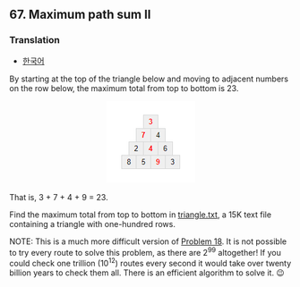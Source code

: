 ## 67. Maximum path sum II

### Translation
* [한국어](./translation-ko.md)

By starting at the top of the triangle below and moving to adjacent numbers on the row below, the maximum total from top to bottom is 23.

<p align="center">
  <img
    src="./triangle.png"
    alt="<strong>3</strong><br>
<strong>7</strong> 4<br>
2 <strong>4</strong> 6<br>
8 5 <strong>9</strong> 3"
  >
</p>

That is, 3 + 7 + 4 + 9 = 23.

Find the maximum total from top to bottom in [triangle.txt](./triangle.txt), a 15K text file containing a triangle with one-hundred rows.

NOTE: This is a much more difficult version of [Problem 18](/problems_001to025/problem_018). It is not possible to try every route to solve this problem, as there are 2<sup>99</sup> altogether! If you could check one trillion (10<sup>12</sup>) routes every second it would take over twenty billion years to check them all. There is an efficient algorithm to solve it. :wink:
